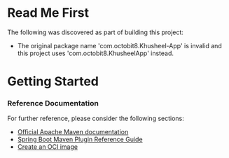 # Read Me First
The following was discovered as part of building this project:

* The original package name 'com.octobit8.Khusheel-App' is invalid and this project uses 'com.octobit8.KhusheelApp' instead.

# Getting Started

### Reference Documentation
For further reference, please consider the following sections:

* [Official Apache Maven documentation](https://maven.apache.org/guides/index.html)
* [Spring Boot Maven Plugin Reference Guide](https://docs.spring.io/spring-boot/docs/3.2.2/maven-plugin/reference/html/)
* [Create an OCI image](https://docs.spring.io/spring-boot/docs/3.2.2/maven-plugin/reference/html/#build-image)

